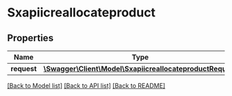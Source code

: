 # Sxapiicreallocateproduct

## Properties
Name | Type | Description | Notes
------------ | ------------- | ------------- | -------------
**request** | [**\Swagger\Client\Model\SxapiicreallocateproductRequest**](SxapiicreallocateproductRequest.md) |  | [optional] 

[[Back to Model list]](../README.md#documentation-for-models) [[Back to API list]](../README.md#documentation-for-api-endpoints) [[Back to README]](../README.md)


